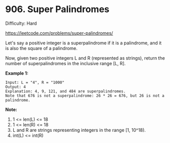 # 906. Super Palindromes

Difficulty: Hard

https://leetcode.com/problems/super-palindromes/

Let's say a positive integer is a superpalindrome if it is a palindrome, and it is also the square of a palindrome.

Now, given two positive integers L and R (represented as strings), return the number of superpalindromes in the inclusive range [L, R].


**Example 1:**
```
Input: L = "4", R = "1000"
Output: 4
Explanation: 4, 9, 121, and 484 are superpalindromes.
Note that 676 is not a superpalindrome: 26 * 26 = 676, but 26 is not a palindrome.
```

**Note:**

1. 1 <= len(L) <= 18
2. 1 <= len(R) <= 18
3. L and R are strings representing integers in the range [1, 10^18).
4. int(L) <= int(R)

